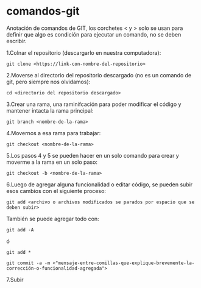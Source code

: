 # comandos-git
Anotación de comandos de GIT, los corchetes < y > solo se usan para definir que algo es condición para ejecutar un comando, no se deben escribir.

1.Colnar el repositorio (descargarlo en nuestra computadora):
  
  ```git clone <https://link-con-nombre-del-repositorio>```
  
2.Moverse al directorio del repositorio descargado (no es un comando de git, pero siempre nos olvidamos):
  
  ```cd <directorio del repositorio descargado>```
  
3.Crear una rama, una raminifcación para poder modificar el código y mantener intacta la rama principal:
  
  ```git branch <nombre-de-la-rama>```
  
4.Movernos a esa rama para trabajar:
  
  ```git checkout <nombre-de-la-rama>```
  
5.Los pasos 4 y 5 se pueden hacer en un solo comando para crear y moverme a la rama en un solo paso:

  ```git checkout -b <nombre-de-la-rama>```
  
6.Luego de agregar alguna funcionalidad o editar código, se pueden subir esos cambios con el siguiente proceso:

  ```git add <archivo o archivos modificados se parados por espacio que se deben subir>```
  
  También se puede agregar todo con:
  
  ```git add -A```
  
  ó
  
  ```git add *```
  
  ```git commit -a -m <"mensaje-entre-comillas-que-explique-brevemente-la-corrección-o-funcionalidad-agregada">```

7.Subir
